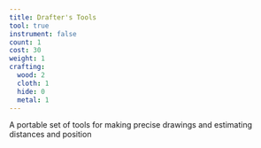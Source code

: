 ```yaml
---
title: Drafter's Tools
tool: true
instrument: false
count: 1
cost: 30
weight: 1
crafting:
  wood: 2
  cloth: 1
  hide: 0
  metal: 1
---
```


A portable set of tools for making precise drawings and estimating distances and position
